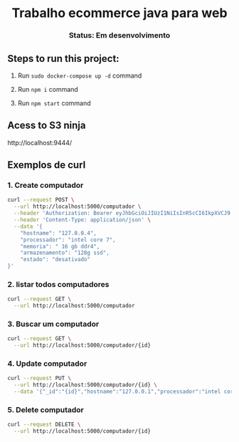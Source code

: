 <h1 align="center">Trabalho ecommerce java para web</h1>

<h3 align="center">Status: Em desenvolvimento</h3> 

## Steps to run this project:

1. Run `sudo docker-compose up -d` command

2. Run `npm i` command
   
3. Run `npm start` command

## Acess to S3 ninja

http://localhost:9444/

## Exemplos de curl

### 1. Create computador
```bash
curl --request POST \
  --url http://localhost:5000/computador \
  --header 'Authorization: Bearer eyJhbGciOiJIUzI1NiIsInR5cCI6IkpXVCJ9.eyJpZCI6IjYzNmM4YTNjNGNjOGJjZGE1MDk2ZmRhZSIsImlhdCI6MTY2ODA1OTQ1NiwiZXhwIjoxNjY4MDYzMDU2fQ.rwxPcpLjeGuKexrhMzGdbeQN2OvTptcfrhC_mfBTIXk' \
  --header 'Content-Type: application/json' \
  --data '{
	"hostname": "127.0.0.4",
	"processador": "intel core 7",
	"memoria": " 16 gb ddr4",
	"armazenamento": "128g ssd",
	"estado": "desativado"
}'
```

### 2. listar todos computadores
```bash
curl --request GET \
  --url http://localhost:5000/computador
```

### 3. Buscar um computador
```bash
curl --request GET \
  --url http://localhost:5000/computador/{id}
```

### 4. Update computador
```bash
curl --request PUT \
  --url http://localhost:5000/computador/{id} \
  --data '{"_id":"{id}","hostname":"127.0.0.1","processador":"intel core 32","memoria":" 16 gb ddr4","armazenamento":"128g ssd","estado":"desativado","__v":5}'
```
### 5. Delete computador
```bash
curl --request DELETE \
  --url http://localhost:5000/computador/{id}
```
